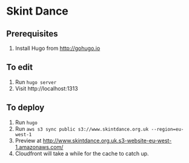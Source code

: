 # Skint Dance

## Prerequisites

1. Install Hugo from http://gohugo.io

## To edit

1. Run `hugo server`
2. Visit http://localhost:1313

## To deploy

1. Run `hugo`
2. Run `aws s3 sync public s3://www.skintdance.org.uk --region=eu-west-1`
3. Preview at http://www.skintdance.org.uk.s3-website-eu-west-1.amazonaws.com/
4. Cloudfront will take a while for the cache to catch up.

